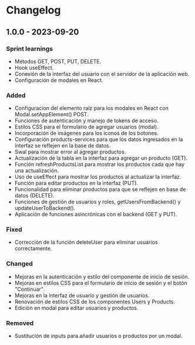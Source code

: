 # Changelog

## 1.0.0 - 2023-09-20

### Sprint learnings

- Métodos GET, POST, PUT, DELETE.
- Hook useEffect.
- Conexión de la interfaz del usuario con el servidor de la aplicación web.
- Configuración de modales en React.


### Added

- Configuracion del elemento raíz para los modales en React con Modal.setAppElement() POST.
- Funciones de autenticación y manejo de tokens de acceso.
- Estilos CSS para el formulario de agregar usuarios (modal).
- Incorporación de imágenes para los iconos de los botones.
- Configuración products-services para que los datos ingresados en la interfaz se reflejen en la base de datos.
- Swal para mostrar error al agregar productos.
- Actualización de la tabla en la interfaz para agregar un producto (GET).
- Función refreshProductsList para mostrar los productos cada que hay una actualización.
- Uso de useEffect para mostrar los productos al actualizar la interfaz.
- Función para editar productos en la interfaz (PUT).
- Funcionalidad para eliminar productos para que se reflejen en base de datos (DELETE).
- Funciones de gestión de usuarios y roles, getUsersFromBackend() y updateUserToBackend().
- Aplicación de funciones asincrónicas con el backend (GET y PUT).


### Fixed

- Corrección de la función deleteUser para eliminar usuarios correctamente.

### Changed

- Mejoras en la autenticación y estilo del componente de inicio de sesión.
- Mejoras en estilos CSS para el formulario de inicio de sesión y el botón "Continuar".
- Mejoras en la interfaz de usuario y gestión de usuarios.
- Renovación de estilos CSS de los componentes Users y Products.
- Edición en modal para editar usuarios y productos.

### Removed

- Sustitución de inputs para añadir usuarios o productos por un modal.